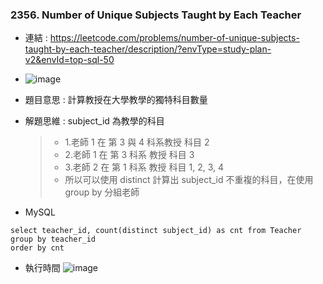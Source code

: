 ### 2356. Number of Unique Subjects Taught by Each Teacher
* 連結 : https://leetcode.com/problems/number-of-unique-subjects-taught-by-each-teacher/description/?envType=study-plan-v2&envId=top-sql-50
* ![image](https://github.com/Ricky7737/LeetCodeSQLPractise/assets/58324475/3b710596-8d95-4a64-b79e-898b2821f879)

* 題目意思 : 計算教授在大學教學的獨特科目數量
* 解題思維 : subject_id 為教學的科目
  > * 1.老師 1 在 第 3 與 4 科系教授 科目 2
  > * 2.老師 1 在 第 3 科系 教授 科目 3
  > * 3.老師 2 在 第 1 科系 教授 科目 1, 2, 3, 4
  > *  所以可以使用 distinct 計算出 subject_id 不重複的科目，在使用 group by 分組老師

* MySQL
```
select teacher_id, count(distinct subject_id) as cnt from Teacher
group by teacher_id
order by cnt
```

* 執行時間
![image](https://github.com/Ricky7737/LeetCodeSQLPractise/assets/58324475/5e181657-935a-4150-aadf-c4133a3bac9c)









